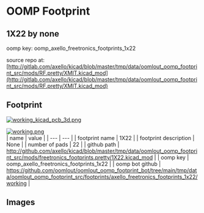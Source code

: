 # OOMP Footprint  
## 1X22  by none  
  
oomp key: oomp_axello_freetronics_footprints_1x22  
  
source repo at: [http://gitlab.com/axello/kicad/blob/master/tmp/data/oomlout_oomp_footprint_src/mods/RF.pretty/XMIT.kicad_mod](http://gitlab.com/axello/kicad/blob/master/tmp/data/oomlout_oomp_footprint_src/mods/RF.pretty/XMIT.kicad_mod)  
## Footprint  
  
[![working_kicad_pcb_3d.png](working_kicad_pcb_3d_600.png)](working_kicad_pcb_3d.png)  
  
[![working.png](working_600.png)](working.png)  
| name | value | 
| --- | --- | 
| footprint name | 1X22 | 
| footprint description | None | 
| number of pads | 22 | 
| github path | http://github.com/axello/kicad/blob/master/tmp/data/oomlout_oomp_footprint_src/mods/freetronics_footprints.pretty/1X22.kicad_mod | 
| oomp key | oomp_axello_freetronics_footprints_1x22 | 
| oomp bot github | https://github.com/oomlout/oomlout_oomp_footprint_bot/tree/main/tmp/data/oomlout_oomp_footprint_src/footprints/axello_freetronics_footprints_1x22/working | 
## Images  
